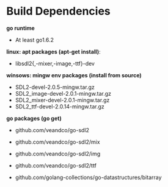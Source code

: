 Build Dependencies
===

**go runtime**

* At least go1.6.2


**linux: apt packages (apt-get install)**:

* libsdl2{,-mixer,-image,-ttf}-dev


**winsows: mingw env packages (install from source)**

* SDL2-devel-2.0.5-mingw.tar.gz
* SDL2_image-devel-2.0.1-mingw.tar.gz
* SDL2_mixer-devel-2.0.1-mingw.tar.gz
* SDL2_ttf-devel-2.0.14-mingw.tar.gz 


**go packages (go get)**

* github.com/veandco/go-sdl2
* github.com/veandco/go-sdl2/mix
* github.com/veandco/go-sdl2/img
* github.com/veandco/go-sdl2/ttf

* github.com/golang-collections/go-datastructures/bitarray
